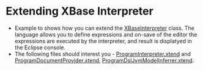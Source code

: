 # Extending XBase Interpreter

* Example to shows how you can extend the [XBaseInterpreter](http://download.eclipse.org/modeling/tmf/xtext/javadoc/2.9/org/eclipse/xtext/xbase/interpreter/impl/XbaseInterpreter.html) class. The language allows you to define expressions and on-save of the editor the expressions are executed by the interpreter, and result is displatyed in the Eclipse console.
* The following files should interest you - [ProgramInterpreter.xtend](https://github.com/nbhusare/Xbase-sandbox/blob/master/org.ne.xtext.example.program/src/org/ne/xtext/example/program/interpreter/ProgramInterpreter.xtend) and [ProgramDocumentProvider.xtend](https://github.com/nbhusare/Xbase-sandbox/blob/master/org.ne.xtext.example.program.ui/bin/org/ne/xtext/example/program/ui/documentprovider/ProgramDocumentProvider.xtend), [ProgramDslJvmModelInferrer.xtend](https://github.com/nbhusare/Xbase-sandbox/blob/master/org.ne.xtext.example.program/bin/org/ne/xtext/example/program/jvmmodel/ProgramDslJvmModelInferrer.xtend).
